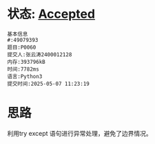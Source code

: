 # 状态: [Accepted](http://dsbpython.openjudge.cn/dspythonbook/solution/49079393/)

```
基本信息
#:49079393
题目:P0060
提交人:张云涛2400012128
内存:393796kB
时间:7782ms
语言:Python3
提交时间:2025-05-07 11:23:19
```
# 思路
利用try except 语句进行异常处理，避免了边界情况。